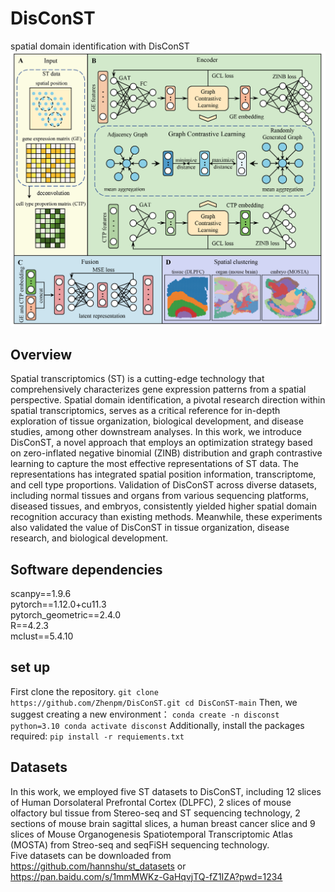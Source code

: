 # DisConST
spatial domain identification with DisConST
![image](https://github.com/Zhenpm/DisConST/blob/main/DisConST.png)

## Overview

Spatial transcriptomics (ST) is a cutting-edge technology that comprehensively characterizes gene expression patterns from a spatial perspective. Spatial domain identification, a pivotal research direction within spatial transcriptomics, serves as a critical reference for in-depth exploration of tissue organization, biological development, and disease studies, among other downstream analyses. In this work, we introduce DisConST, a novel approach that employs an optimization strategy based on zero-inflated negative binomial (ZINB) distribution and graph contrastive learning to capture the most effective representations of ST data. The representations has integrated spatial position information, transcriptome, and cell type proportions. Validation of DisConST across diverse datasets, including normal tissues and organs from various sequencing platforms, diseased tissues, and embryos, consistently yielded higher spatial domain recognition accuracy than existing methods. Meanwhile, these experiments also validated the value of DisConST in tissue organization, disease research, and biological development.

## Software dependencies

scanpy==1.9.6 <br />
pytorch==1.12.0+cu11.3 <br />
pytorch_geometric==2.4.0 <br />
R==4.2.3 <br />
mclust==5.4.10 <br />

## set up

First clone the repository.
`git clone https://github.com/Zhenpm/DisConST.git
cd DisConST-main`
Then, we suggest creating a new environment：
`conda create -n disconst python=3.10
conda activate disconst`
Additionally, install the packages required:
`pip install -r requiements.txt`

## Datasets
In this work, we employed five ST datasets to DisConST, including 12 slices of Human Dorsolateral Prefrontal Cortex (DLPFC), 2 slices of mouse olfactory bul tissue from Stereo-seq and ST sequencing technology, 2 sections of mouse brain sagittal slices, a human breast cancer slice and  9 slices of Mouse Organogenesis Spatiotemporal Transcriptomic Atlas (MOSTA) from Streo-seq and seqFiSH sequencing technology. <br />
Five datasets can be downloaded from https://github.com/hannshu/st_datasets or https://pan.baidu.com/s/1mmMWKz-GaHqvjTQ-fZ1IZA?pwd=1234
